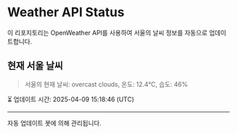 
# Weather API Status

이 리포지토리는 OpenWeather API를 사용하여 서울의 날씨 정보를 자동으로 업데이트합니다.

## 현재 서울 날씨
> 서울의 현재 날씨: overcast clouds, 온도: 12.4°C, 습도: 46%

⏳ 업데이트 시간: 2025-04-09 15:18:46 (UTC)

---
자동 업데이트 봇에 의해 관리됩니다.

